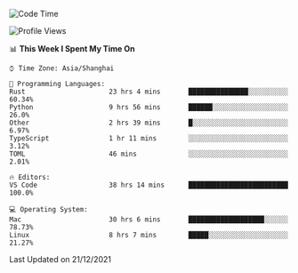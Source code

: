 <!--START_SECTION:waka-->
![Code Time](http://img.shields.io/badge/Code%20Time-840%20hrs%2059%20mins-blue)

![Profile Views](http://img.shields.io/badge/Profile%20Views-4-blue)

📊 **This Week I Spent My Time On** 

```text
⌚︎ Time Zone: Asia/Shanghai

💬 Programming Languages: 
Rust                     23 hrs 4 mins       ███████████████░░░░░░░░░░   60.34% 
Python                   9 hrs 56 mins       ██████░░░░░░░░░░░░░░░░░░░   26.0% 
Other                    2 hrs 39 mins       █░░░░░░░░░░░░░░░░░░░░░░░░   6.97% 
TypeScript               1 hr 11 mins        ░░░░░░░░░░░░░░░░░░░░░░░░░   3.12% 
TOML                     46 mins             ░░░░░░░░░░░░░░░░░░░░░░░░░   2.01%

🔥 Editors: 
VS Code                  38 hrs 14 mins      █████████████████████████   100.0%

💻 Operating System: 
Mac                      30 hrs 6 mins       ███████████████████░░░░░░   78.73% 
Linux                    8 hrs 7 mins        █████░░░░░░░░░░░░░░░░░░░░   21.27%

```


 Last Updated on 21/12/2021
<!--END_SECTION:waka-->
